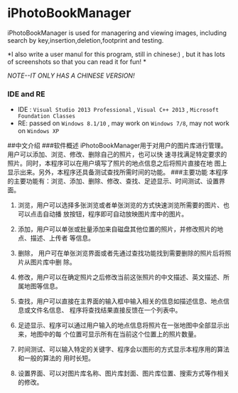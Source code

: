 # iPhotoBookManager
iPhotoBookManager is used for managering and viewing images, including search by key,insertion,deletion,footprint and testing.

*I also write a user manul for this program, still in chinese:) , but it has lots of screenshots so that you can read it for fun! *

*NOTE--IT ONLY HAS A CHINESE VERSION!*

### IDE and RE
- IDE : `Visual Studio 2013 Professional` , `Visual C++ 2013` , `Microsoft Foundation Classes`
- RE: passed on `Windows 8.1/10` , may work on `Windows 7/8`, may not work on `Windows XP`

##中文介绍
###软件概述
iPhotoBookManager用于对用户的图片库进行管理。用户可以添加、浏览、修改、删除自己的照片，也可以快
速寻找满足特定要求的照片。同时，本程序可以在用户填写了照片的地点信息之后将照片直接在地
图上显示出来。另外，本程序还具备测试查找所需时间的功能。
###主要功能
本程序的主要功能有：浏览、添加、删除、修改、查找、足迹显示、时间测试、设置界面。

1. 浏览，用户可以选择多张浏览或者单张浏览的方式快速浏览所需要的图片、也可以点击自动播
放按钮，程序即可自动放映图片库中的图片。

2. 添加，用户可以单张或批量添加来自磁盘其他位置的照片，并修改照片的地点、描述、上传者
等信息。

3.  删除， 用户可在单张浏览界面或者先通过查找功能找到需要删除的照片后将照片从图片库中删
除。

4. 修改，用户可以在确定照片之后修改当前这张照片的中文描述、英文描述、所属地图等信息。

5. 查找，用户可以直接在主界面的输入框中输入相关的信息如描述信息、地点信息或文件名信息、
程序将查找结果直接反馈在一个列表中。

6. 足迹显示、程序可以通过用户输入的地点信息将照片在一张地图中全部显示出来，地图中的每
个位置可显示所有在当前这个位置上的照片数量。

7. 时间测试、可以输入特定的关键字、程序会以图形的方式显示本程序用的算法和一般的算法的
用时长短。

8. 设置界面、可以对图片库名称、图片库封面、图片库位置、搜索方式等作相关的修改。
